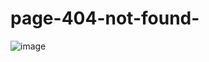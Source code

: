 # page-404-not-found-
![image](https://user-images.githubusercontent.com/77827140/114367998-9bdc8780-9b42-11eb-8d11-576f233aba4d.png)
